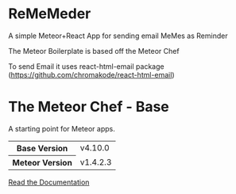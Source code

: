 
# ReMeMeder
A simple Meteor+React App for sending email MeMes as Reminder

The Meteor Boilerplate is based off the Meteor Chef

To send Email it uses
react-html-email package (https://github.com/chromakode/react-html-email)


# The Meteor Chef - Base
A starting point for Meteor apps.

<table>
  <tbody>
    <tr>
      <th>Base Version</th>
      <td>v4.10.0</td>
    </tr>
    <tr>
      <th>Meteor Version</th>
      <td>v1.4.2.3</td>
    </tr>
  </tbody>
</table>

[Read the Documentation](http://themeteorchef.com/base)
